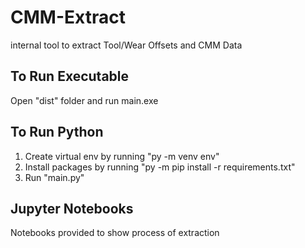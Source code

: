 # CMM-Extract
internal tool to extract Tool/Wear Offsets and CMM Data

## To Run Executable
Open "dist" folder and run main.exe

## To Run Python
1) Create virtual env by running "py -m venv env"
2) Install packages by running "py -m pip install -r requirements.txt"
3) Run "main.py"

## Jupyter Notebooks
Notebooks provided to show process of extraction
